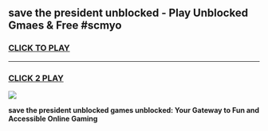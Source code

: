 
## save the president unblocked - Play Unblocked Gmaes & Free #scmyo
<h3>
<a href="https://news.freeplayer.one?title=save_the_president_unblocked&ref=26F">CLICK TO PLAY</a></h3>
<hr>

<h3>
<a href="https://news.freeplayer.one?title=save_the_president_unblocked&ref=26F">CLICK 2 PLAY</a>
  
</h3>

<a href="https://news.freeplayer.one?title=save_the_president_unblocked&ref=26F/"><img src="https://clearcache.store/games.png"></a>


**save the president unblocked games unblocked: Your Gateway to Fun and Accessible Online Gaming**
